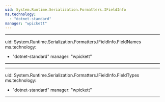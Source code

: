 ```yaml
---
uid: System.Runtime.Serialization.Formatters.IFieldInfo
ms.technology: 
  - "dotnet-standard"
manager: "wpickett"
---
```


---
uid: System.Runtime.Serialization.Formatters.IFieldInfo.FieldNames
ms.technology: 
  - "dotnet-standard"
manager: "wpickett"
---

---
uid: System.Runtime.Serialization.Formatters.IFieldInfo.FieldTypes
ms.technology: 
  - "dotnet-standard"
manager: "wpickett"
---
